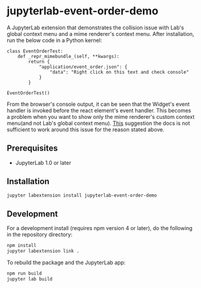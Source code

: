 # jupyterlab-event-order-demo

A JupyterLab extension that demonstrates the collision issue with Lab's global context menu and a mime renderer's context menu. After installation, run the below code in a Python kernel:
```
class EventOrderTest:
    def _repr_mimebundle_(self, **kwargs):
        return {
            "application/event_order.json": {
                "data": "Right click on this text and check console"
            }
        }

EventOrderTest()
```
From the browser's console output, it can be seen that the Widget's event handler is invoked before the react element's event handler. This becomes a problem when you want to show only the mime renderer's custom context menu(and not Lab's global context menu). [This](https://github.com/jupyterlab/jupyterlab/blob/master/docs/source/developer/extension_dev.rst#context-menus) suggestion the docs is not sufficient to work around this issue for the reason stated above.

## Prerequisites

* JupyterLab 1.0 or later

## Installation

```bash
jupyter labextension install jupyterlab-event-order-demo
```

## Development

For a development install (requires npm version 4 or later), do the following in the repository directory:

```bash
npm install
jupyter labextension link .
```

To rebuild the package and the JupyterLab app:

```bash
npm run build
jupyter lab build
```


